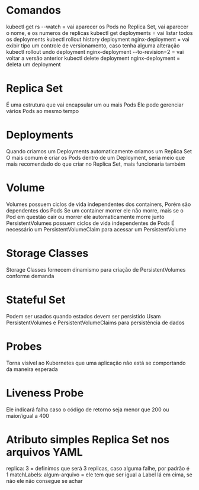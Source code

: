 # Comandos
kubectl get rs --watch = vai aparecer os Pods no Replica Set, vai aparecer o nome, e os numeros de replicas
kubectl get deployments =  vai listar todos os deployments
kubectl rollout history deployment nginx-deployment = vai exibir tipo um controle de versionamento, caso tenha alguma alteração
kubectl rollout undo deployment nginx-deployment --to-revision=2 = vai voltar a versão anterior
kubectl delete deployment nginx-deployment = deleta um deployment

# Replica Set
É uma estrutura que vai encapsular um ou mais Pods
Ele pode gerenciar vários Pods ao mesmo tempo

# Deployments
Quando criamos um Deployments automaticamente criamos um Replica Set
O mais comum é criar os Pods dentro de um Deployment, seria meio que mais recomendado do que criar no Replica Set, mais funcionaria também

# Volume
Volumes possuem ciclos de vida independentes dos containers, Porém são dependentes dos Pods
Se um container morrer ele não morre, mais se o Pod em questão cair ou morrer ele automaticamente morre junto
PersistentVolumes possuem ciclos de vida independentes de Pods
É necessário um PersistentVolumeClaim para acessar um PersistentVolume

# Storage Classes
Storage Classes fornecem dinamismo para criação de PersistentVolumes conforme demanda

# Stateful Set
Podem ser usados quando estados devem ser persistido
Usam PersistentVolumes e PersistentVolumeClaims para persistência de dados

# Probes
Torna visível ao Kubernetes que uma aplicação não está se comportando da maneira esperada

# Liveness Probe
Ele indicará falha caso o código de retorno seja menor que 200 ou maior/igual a 400

# Atributo simples Replica Set nos arquivos YAML
replica: 3  = definimos que será 3 replicas, caso alguma falhe, por padrão é 1
matchLabels: algum-arquivo = ele tem que ser igual a Label lá em cima, se não ele não consegue se achar

